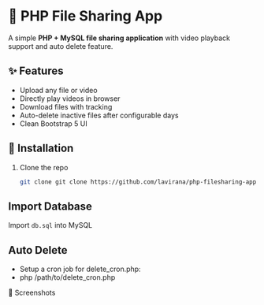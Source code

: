 # 📂 PHP File Sharing App

A simple **PHP + MySQL file sharing application** with video playback support and auto delete feature.

## ✨ Features
- Upload any file or video
- Directly play videos in browser
- Download files with tracking
- Auto-delete inactive files after configurable days
- Clean Bootstrap 5 UI

## 🚀 Installation
1. Clone the repo
   ```bash
   git clone git clone https://github.com/lavirana/php-filesharing-app.git

## Import Database
Import `db.sql` into MySQL

## Auto Delete

- Setup a cron job for delete_cron.php:
- php /path/to/delete_cron.php

📸 Screenshots


